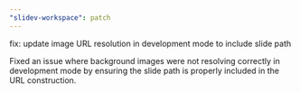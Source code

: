 ```yaml
---
"slidev-workspace": patch
---
```


fix: update image URL resolution in development mode to include slide path

Fixed an issue where background images were not resolving correctly in development mode by ensuring the slide path is properly included in the URL construction.
